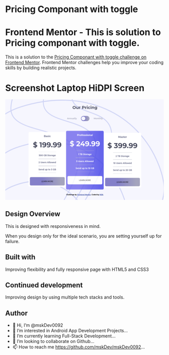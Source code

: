 # Pricing Componant with toggle

# Frontend Mentor - This is solution to Pricing componant with toggle.

This is a solution to the [Pricing Componant with toggle challenge on Frontend Mentor](https://www.frontendmentor.io). Frontend Mentor challenges help you improve your coding skills by building realistic projects. 

# Screenshot Laptop HiDPI Screen
![image](https://github.com/mskDev0092/Pricing-Componant-with-toggle/blob/main/Screenshot%202022-11-15%20at%2001-27-46%20Frontend%20Mentor.png)

## Design Overview

This is designed with responsiveness in mind.

When you design only for the ideal scenario, you are setting yourself up for failure.

## Built with

Improving flexibility and fully responsive page with HTML5 and CSS3

## Continued development

Improving design by using multiple tech stacks and tools.
## Author

- 👋 Hi, I’m @mskDev0092
- 👀 I’m interested in Android App Development Projects...
- 🌱 I’m currently learning Full-Stack Development...
- 💞️ I’m looking to collaborate on Github...
- 📫 How to reach me https://github.com/mskDev/mskDev0092...
